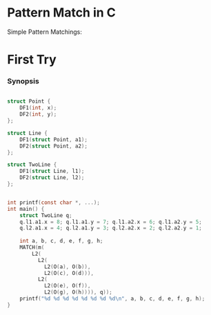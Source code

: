 Pattern Match in C
======================
Simple Pattern Matchings:


First Try
======================

### Synopsis
```c

struct Point {
    DF1(int, x);
    DF2(int, y);
};

struct Line {
    DF1(struct Point, a1);
    DF2(struct Point, a2);
};

struct TwoLine {
    DF1(struct Line, l1);
    DF2(struct Line, l2);
};


int printf(const char *, ...);
int main() {
    struct TwoLine q;
    q.l1.a1.x = 8; q.l1.a1.y = 7; q.l1.a2.x = 6; q.l1.a2.y = 5;
    q.l2.a1.x = 4; q.l2.a1.y = 3; q.l2.a2.x = 2; q.l2.a2.y = 1;
     
    int a, b, c, d, e, f, g, h;
    MATCH(m(
        L2(
          L2( 
            L2(O(a), O(b)), 
            L2(O(c), O(d))),
          L2( 
            L2(O(e), O(f)), 
            L2(O(g), O(h)))), q));
    printf("%d %d %d %d %d %d %d %d\n", a, b, c, d, e, f, g, h);
}
```
